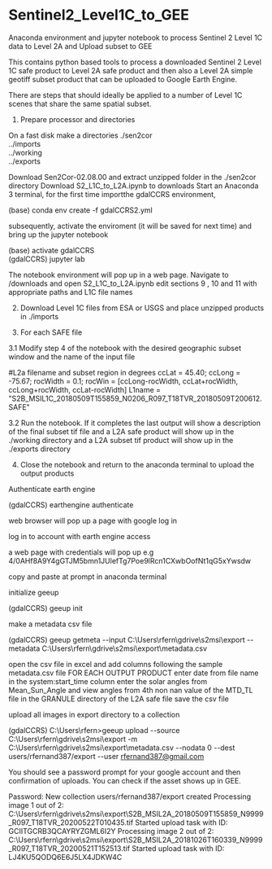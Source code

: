 # Sentinel2_Level1C_to_GEE
Anaconda environment and jupyter notebook to process Sentinel 2 Level 1C data to Level 2A and Upload subset to GEE

This contains python based tools to process a downloaded Sentinel 2 Level 1C safe product to Level 2A safe product
and then also a Level 2A simple geotiff subset product that can be uploaded to Google Earth Engine.

There are steps that should ideally be applied to a number of Level 1C scenes that share the same spatial subset.

1.  Prepare processor and directories

On a fast disk make a directories
./sen2cor  
  ../imports  
  ../working  
  ../exports  

Download Sen2Cor-02.08.00 and extract unzipped folder in the ./sen2cor directory
Download S2_L1C_to_L2A.ipynb to downloads
Start an Anaconda 3 terminal,  for the first time importthe gdalCCRS environment,

(base) conda env create -f gdalCCRS2.yml  

subsequently, activate the enviroment (it will be saved for next time) and bring up the jupyter notebook  

(base) activate gdalCCRS    
(gdalCCRS) jupyter lab    

The notebook environment will pop up in a web page.  Navigate to /downloads and open  S2_L1C_to_L2A.ipynb
edit sections 9 , 10 and 11 with appropriate paths and L1C file names

2.  Download Level 1C files from ESA or USGS and place unzipped products in ./imports

3.  For each SAFE file

3.1 Modify step 4 of the notebook with the desired geographic subset window and the name of the input file

#L2a filename and subset region in degrees
ccLat = 45.40;
ccLong = -75.67;
rocWidth = 0.1;
rocWin = [ccLong-rocWidth, ccLat+rocWidth, ccLong+rocWidth, ccLat-rocWidth]
L1name = "S2B_MSIL1C_20180509T155859_N0206_R097_T18TVR_20180509T200612.SAFE"

3.2  Run the notebook.  If it completes the last output will show a description of the final subset tif file and
a L2A safe product will show up in the ./working directory and a L2A subset tif product will show up in the ./exports directory

4.  Close the notebook and return to the anaconda terminal to upload the output products

Authenticate earth engine

(gdalCCRS) earthengine authenticate

web browser will pop up a page with google log in

log in to account with earth engine access

a web page with credentials will pop up 
e.g 4/0AHf8A9Y4gGTJM5bmn1JUlefTg7Poe9lRcn1CXwbOofNt1qG5xYwsdw

copy and paste at prompt in anaconda terminal

initialize geeup 

(gdalCCRS) geeup init

make a metadata csv file

(gdalCCRS) geeup getmeta --input C:\Users\rfern\gdrive\s2msi\export --metadata C:\Users\rfern\gdrive\s2msi\export\metadata.csv

open the csv file in excel and add columns following the sample metadata.csv file
FOR EACH OUTPUT PRODUCT
enter date from file name in the system:start_time column
enter the solar angles from Mean_Sun_Angle and view angles from 4th non nan value 
  of the MTD_TL file in the GRANULE directory of the L2A safe file
save the csv file

upload all images in export directory to a collection

(gdalCCRS) C:\Users\rfern>geeup upload --source C:\Users\rfern\gdrive\s2msi\export -m C:\Users\rfern\gdrive\s2msi\export\metadata.csv --nodata 0 --dest users/rfernand387/export --user rfernand387@gmail.com

You should see a password prompt for your google account and then confirmation of uploads.  You can check if the asset shows up in GEE.

Password:
New collection users/rfernand387/export created
Processing image 1 out of 2: C:\Users\rfern\gdrive\s2msi\export\S2B_MSIL2A_20180509T155859_N9999_R097_T18TVR_20200522T010435.tif
Started upload task with ID: GCIITGCRB3QCAYRYZGML6I2Y
Processing image 2 out of 2: C:\Users\rfern\gdrive\s2msi\export\S2B_MSIL2A_20181026T160339_N9999_R097_T18TVR_20200521T152513.tif
Started upload task with ID: LJ4KU5QODQ6E6J5LX4JDKW4C
